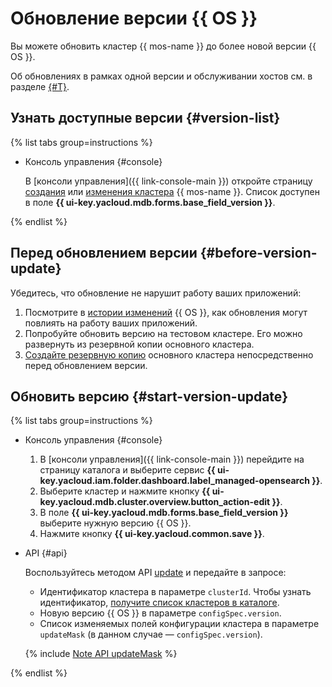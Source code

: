# Обновление версии {{ OS }}

Вы можете обновить кластер {{ mos-name }} до более новой версии {{ OS }}.

Об обновлениях в рамках одной версии и обслуживании хостов см. в разделе [{#T}](../concepts/maintenance.md).

## Узнать доступные версии {#version-list}

{% list tabs group=instructions %}

- Консоль управления {#console}

    В [консоли управления]({{ link-console-main }}) откройте страницу [создания](cluster-create.md) или [изменения кластера](update.md) {{ mos-name }}. Список доступен в поле **{{ ui-key.yacloud.mdb.forms.base_field_version }}**.

{% endlist %}

## Перед обновлением версии {#before-version-update}

Убедитесь, что обновление не нарушит работу ваших приложений:

1. Посмотрите в [истории изменений](https://opensearch.org/docs/latest/version-history/) {{ OS }}, как обновления могут повлиять на работу ваших приложений.
1. Попробуйте обновить версию на тестовом кластере. Его можно развернуть из резервной копии основного кластера.
1. [Создайте резервную копию](cluster-backups.md) основного кластера непосредственно перед обновлением версии.

## Обновить версию {#start-version-update}

{% list tabs group=instructions %}

- Консоль управления {#console}

    1. В [консоли управления]({{ link-console-main }}) перейдите на страницу каталога и выберите сервис **{{ ui-key.yacloud.iam.folder.dashboard.label_managed-opensearch }}**.
    1. Выберите кластер и нажмите кнопку **{{ ui-key.yacloud.mdb.cluster.overview.button_action-edit }}**.
    1. В поле **{{ ui-key.yacloud.mdb.forms.base_field_version }}** выберите нужную версию {{ OS }}.
    1. Нажмите кнопку **{{ ui-key.yacloud.common.save }}**.

- API {#api}

    Воспользуйтесь методом API [update](../api-ref/Cluster/update.md) и передайте в запросе:

    * Идентификатор кластера в параметре `clusterId`. Чтобы узнать идентификатор, [получите список кластеров в каталоге](cluster-list.md#list-clusters).
    * Новую версию {{ OS }} в параметре `configSpec.version`.
    * Список изменяемых полей конфигурации кластера в параметре `updateMask` (в данном случае — `configSpec.version`).

    {% include [Note API updateMask](../../_includes/note-api-updatemask.md) %}

{% endlist %}
